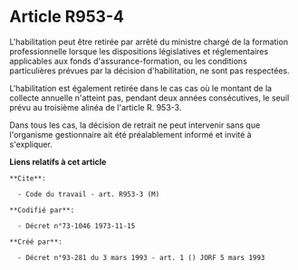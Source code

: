 # Article R953-4

L'habilitation peut être retirée par arrêté du ministre chargé de la formation professionnelle lorsque les dispositions
législatives et réglementaires applicables aux fonds d'assurance-formation, ou les conditions particulières prévues par la
décision d'habilitation, ne sont pas respectées.

L'habilitation est également retirée dans le cas cas où le montant de la collecte annuelle n'atteint pas, pendant deux années
consécutives, le seuil prévu au troisième alinéa de l'article R. 953-3.

Dans tous les cas, la décision de retrait ne peut intervenir sans que l'organisme gestionnaire ait été préalablement informé
et invité à s'expliquer.

**Liens relatifs à cet article**

	**Cite**:

	  - Code du travail - art. R953-3 (M)

	**Codifié par**:

	  - Décret n°73-1046 1973-11-15

	**Créé par**:

	  - Décret n°93-281 du 3 mars 1993 - art. 1 () JORF 5 mars 1993
